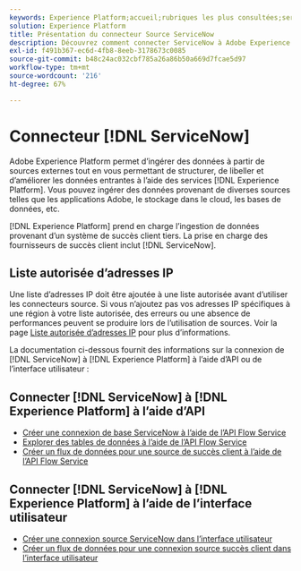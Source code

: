 ```yaml
---
keywords: Experience Platform;accueil;rubriques les plus consultées;serviceNow;ServiceNow
solution: Experience Platform
title: Présentation du connecteur Source ServiceNow
description: Découvrez comment connecter ServiceNow à Adobe Experience Platform à l’aide d’API ou de l’interface utilisateur.
exl-id: f491b367-ec6d-4fb8-8eeb-3178673c0085
source-git-commit: b48c24ac032cbf785a26a86b50a669d7fcae5d97
workflow-type: tm+mt
source-wordcount: '216'
ht-degree: 67%

---
```


# Connecteur [!DNL ServiceNow]

Adobe Experience Platform permet d’ingérer des données à partir de sources externes tout en vous permettant de structurer, de libeller et d’améliorer les données entrantes à l’aide des services [!DNL Experience Platform]. Vous pouvez ingérer des données provenant de diverses sources telles que les applications Adobe, le stockage dans le cloud, les bases de données, etc.

[!DNL Experience Platform] prend en charge l’ingestion de données provenant d’un système de succès client tiers. La prise en charge des fournisseurs de succès client inclut [!DNL ServiceNow].

## Liste autorisée d’adresses IP

Une liste d’adresses IP doit être ajoutée à une liste autorisée avant d’utiliser les connecteurs source. Si vous n’ajoutez pas vos adresses IP spécifiques à une région à votre liste autorisée, des erreurs ou une absence de performances peuvent se produire lors de l’utilisation de sources. Voir la page [Liste autorisée d’adresses IP](../../ip-address-allow-list.md) pour plus d’informations.

La documentation ci-dessous fournit des informations sur la connexion de [!DNL ServiceNow] à [!DNL Experience Platform] à l’aide d’API ou de l’interface utilisateur :

## Connecter [!DNL ServiceNow] à [!DNL Experience Platform] à lʼaide dʼAPI

- [Créer une connexion de base ServiceNow à l’aide de l’API Flow Service](../../tutorials/api/create/customer-success/servicenow.md)
- [Explorer des tables de données à l’aide de l’API Flow Service](../../tutorials/api/explore/tabular.md)
- [Créer un flux de données pour une source de succès client à l’aide de l’API Flow Service](../../tutorials/api/collect/customer-success.md)

## Connecter [!DNL ServiceNow] à [!DNL Experience Platform] à lʼaide de l’interface utilisateur

- [Créer une connexion source ServiceNow dans l’interface utilisateur](../../tutorials/ui/create/customer-success/servicenow.md)
- [Créer un flux de données pour une connexion source succès client dans l’interface utilisateur](../../tutorials/ui/dataflow/customer-success.md)
